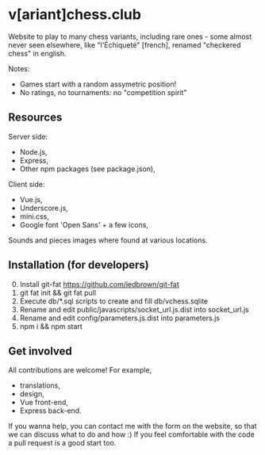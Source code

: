 # v[ariant]chess.club

Website to play to many chess variants, including rare ones - some almost
never seen elsewhere, like "l'Échiqueté" [french], renamed "checkered chess"
in english.

Notes:
 - Games start with a random assymetric position!
 - No ratings, no tournaments: no "competition spirit"

## Resources

Server side:
 - Node.js,
 - Express,
 - Other npm packages (see package.json),

Client side:
 - Vue.js,
 - Underscore.js,
 - mini.css,
 - Google font 'Open Sans' + a few icons,

Sounds and pieces images where found at various locations.

## Installation (for developers)

 0. Install git-fat https://github.com/jedbrown/git-fat
 1. git fat init && git fat pull
 2. Execute db/\*.sql scripts to create and fill db/vchess.sqlite
 3. Rename and edit public/javascripts/socket\_url.js.dist into socket\_url.js
 4. Rename and edit config/parameters.js.dist into parameters.js
 5. npm i && npm start

## Get involved

All contributions are welcome! For example,
 - translations,
 - design,
 - Vue front-end,
 - Express back-end.

If you wanna help, you can contact me with the form on the website,
so that we can discuss what to do and how :)
If you feel comfortable with the code a pull request is a good start too.
